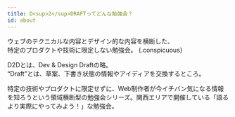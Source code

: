 ```yaml
---
title: D<sup>2</sup>DRAFTってどんな勉強会？
id: about
---
```


ウェブのテクニカルな内容とデザイン的な内容を横断した、  
特定のプロダクトや技術に限定しない勉強会。
{.conspicuous}

D2Dとは、Dev & Design Draftの略。  
“Draft”とは、草案、下書き状態の情報やアイディアを交換するところ。

特定の技術やプロダクトに限定せずに、Web制作者が今イチバン気になる情報を知ろうという領域横断型の勉強会シリーズ。関西エリアで開催している「語るより実際にやってみよう！」な勉強会。